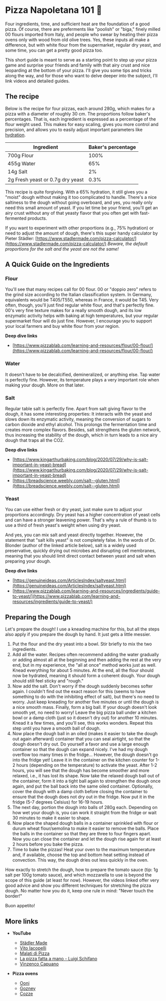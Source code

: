 # Pizza Napoletana 101 🍕

Four ingredients, time, and sufficient heat are the foundation of a good pizza. Of course, there are preferments like "poolish" or "biga," finely milled 00 flours imported from Italy, and people who swear by heating their pizza ovens only with wood from old olive trees. Yes, these inputs all make a difference, but with white flour from the supermarket, regular dry yeast, and some time, you can get a pretty good pizza too.

This short guide is meant to serve as a starting point to step up your pizza game and surprise your friends and family with that airy crust and nice leoparding at the bottom of your pizza. I'll give you some tips and tricks along the way, and for those who want to delve deeper into the subject, I'll link videos and detailed guides.

## The recipe

Below is the recipe for four pizzas, each around 280g, which makes for a pizza with a diameter of roughly 30 cm. The proportions follow baker's percentages. That is, each ingredient is expressed as a percentage of the flour weight used. This makes for easy scaling, gives you more control and precision, and allows you to easily adjust important parameters like [hydration](https://www.kingarthurbaking.com/blog/2023/01/11/bread-hydration).

| Ingredient | Baker's percentage |
| --- | --- |
| 700g Flour | 100% |
| 455g Water | 65% |
| 14g Salt | 2% |
| 2g Fresh yeast or 0.7g dry yeast | 0.3% |

This recipe is quite forgiving. With a 65% hydration, it still gives you a "moist" dough without making it too complicated to handle. There's a nice saltiness to the dough without going overboard, and yes, you really only need this small amount of yeast. If you let time be your friend, you'll get an airy crust without any of that yeasty flavor that you often get with fast-fermented products.

If you want to experiment with other proportions (e.g., 75% hydration) or need to adjust the amount of dough, there's this super handy calculator by Pieter Städler: [https://www.stadlermade.com/pizza-calculator/](https://www.stadlermade.com/pizza-calculator/) *Beware, the default proportions for the salt and the yeast are not the same!*

## A Quick Guide on the Ingredients

### Flour 

You'll see that many recipes call for 00 flour. 00 or "doppio zero" refers to the grind size according to the Italian classification system. In Germany, equivalents would be T405/T550, whereas in France, it would be T45. Very often, though, you'll just find regular white flour, and that's perfectly fine. 00's very fine texture makes for a really smooth dough, and its low enzymatic activity helps with baking at high temperatures, but your regular supermarket flour will do just fine. However, I encourage you to support your local farmers and buy white flour from your region.

**Deep dive links**

- [https://www.pizzablab.com/learning-and-resources/flour/00-flour/](https://www.pizzablab.com/learning-and-resources/flour/00-flour/)

### Water

It doesn't have to be decalcified, demineralized, or anything else. Tap water is perfectly fine. However, its temperature plays a very important role when making your dough. More on that later.

### Salt

Regular table salt is perfectly fine. Apart from salt giving flavor to the dough, it has some interesting properties: It interacts with the yeast and slows down its enzymatic activity, meaning the conversion of sugars to carbon dioxide and ethyl alcohol. This prolongs the fermentation time and creates more complex flavors. Besides, salt strengthens the gluten network, thus increasing the stability of the dough, which in turn leads to a nice airy dough that traps all the CO2.

**Deep dive links**

- [https://www.kingarthurbaking.com/blog/2020/07/29/why-is-salt-important-in-yeast-bread](https://www.kingarthurbaking.com/blog/2020/07/29/why-is-salt-important-in-yeast-bread) 
- [https://breadscience.weebly.com/salt--gluten.html](https://breadscience.weebly.com/salt--gluten.html)

### Yeast

You can use either fresh or dry yeast, just make sure to adjust your proportions accordingly. Dry yeast has a higher concentration of yeast cells and can have a stronger leavening power. That's why a rule of thumb is to use a third of fresh yeast's weight when using dry yeast.

And yes, you can mix salt and yeast directly together. However, the statement that "salt kills yeast" is not completely false. In the words of Dr. Blonder (author of the linked article below), salt is a widely used preservative, quickly drying out microbes and disrupting cell membranes, meaning that you should limit direct contact between yeast and salt when preparing your dough.

**Deep dive links**

- [https://genuineideas.com/ArticlesIndex/saltyeast.html](https://genuineideas.com/ArticlesIndex/saltyeast.html)
- [https://www.pizzablab.com/learning-and-resources/ingredients/guide-to-yeast/](https://www.pizzablab.com/learning-and-resources/ingredients/guide-to-yeast/)

## Preparing the Dough

Let's prepare the dough! I use a kneading machine for this, but all the steps also apply if you prepare the dough by hand. It just gets a little messier.

1. Put the flour and the dry yeast into a bowl. Stir briefly to mix the two ingredients.
2. Add all the water. Recipes often recommend adding the water gradually or adding almost all at the beginning and then adding the rest at the very end, but in my experience, the "all at once" method works just as well. Knead everything for about 5 minutes. At the end, all the flour should now be hydrated, meaning it should form a coherent dough. Your dough should still feel sticky and "rough."
3. Now add the salt. Don't worry if the dough suddenly becomes softer again. I couldn't find out the exact reason for this (seems to have something to do with the inhibiting effect of salt), but there's no need to worry. Just keep kneading for another five minutes or until the dough is a nice smooth mass. Finally, form a big ball. If your dough doesn't look smooth yet, no need to worry! Leave the big pizza ball under a kitchen bowl or a damp cloth (just so it doesn't dry out) for another 10 minutes. Knead it a few times, and you'll see, this works wonders. Repeat this step until you have a smooth ball of dough.
4. Now place the dough ball in an oiled (makes it easier to take the dough out again afterward) container that you can seal airtight, so that the dough doesn't dry out. Do yourself a favor and use a large enough container so that the dough can expand nicely. I've had my dough overflow too many times in the fridge... However, the dough doesn't go into the fridge yet! Leave it in the container on the kitchen counter for 1-2 hours (depending on the temperature) to activate the yeast. After 1-2 hours, you will see that the dough has become smoother and more relaxed, i.e., it has lost its shape. Now take the relaxed dough ball out of the container, form it into a tight ball again to strengthen the dough once again, and put the ball back into the same oiled container. Optionally, cover the dough with a damp cloth before closing the container to ensure that the dough does not dry out in the fridge. Now put it in the fridge (5-7 degrees Celsius) for 16-19 hours.
5. The next day, portion the dough into balls of 280g each. Depending on how wet your dough is, you can work it straight from the fridge or wait 30 minutes to make it easier to shape.
6. Now place the shaped dough balls in a container sprinkled with flour or durum wheat flour/semolina to make it easier to remove the balls. Place the balls in the container so that they are three to four fingers apart. Now you can close the container and let the dough rise again for at least 2 hours before you bake the pizza.
7. Time to bake the pizzas! Heat your oven to the maximum temperature and, if available, choose the top and bottom heat setting instead of convection. This way, the dough dries out less quickly in the oven.

How exactly to stretch the dough, how to prepare the tomato sauce (tip: 1g salt per 100g tomato sauce), and which mozzarella to use is beyond the scope of this guide (at least for now). However, the videos linked offer very good advice and show you different techniques for stretching the pizza dough. No matter how you do it, keep one rule in mind: "Never touch the border!"

Buon appetito!

## More links

- **YouTube**
  - [Städler Made](https://www.youtube.com/@stadlermade/videos)
  - [Vito Iacopelli](https://www.youtube.com/@vitoiacopelli/videos)
  - [Malati di Pizza](https://www.youtube.com/@MalatidiPizza)
  - [La pizza fatta a mano - Luigi Schifano](https://www.youtube.com/@Lapizzafattaamano/videos)
  - [Vinzenco Capuano](https://www.youtube.com/@capuanovincenzo/videos)
 
- **Pizza ovens**
  - [Ooni](https://ooni.com/)
  - [Gozney](https://eu.gozney.com/)
  - [Cozze](https://cozzebbq.com/)
